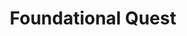 ---
layout: page
permalink: foundational-quest
section: foundational-quest
title: Foundational Quest
position: 1
---